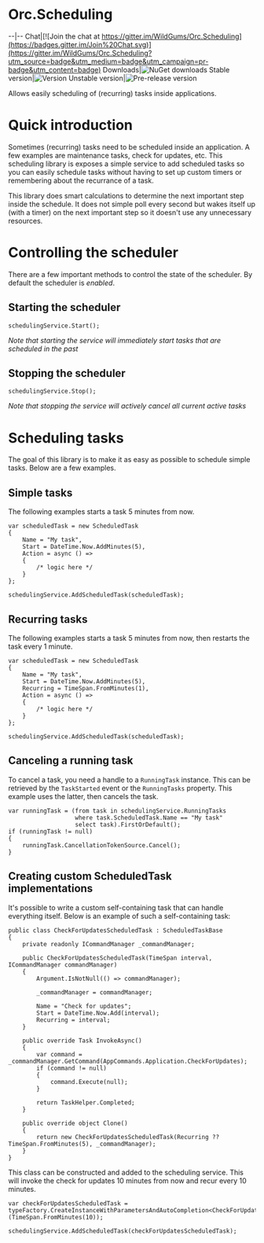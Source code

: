 # Orc.Scheduling

--|--
Chat|[![Join the chat at https://gitter.im/WildGums/Orc.Scheduling](https://badges.gitter.im/Join%20Chat.svg)](https://gitter.im/WildGums/Orc.Scheduling?utm_source=badge&utm_medium=badge&utm_campaign=pr-badge&utm_content=badge)
Downloads|![NuGet downloads](https://img.shields.io/nuget/dt/orc.scheduling.svg)
Stable version|![Version](https://img.shields.io/nuget/v/orc.scheduling.svg)
Unstable version|![Pre-release version](https://img.shields.io/nuget/vpre/orc.scheduling.svg)

Allows easily scheduling of (recurring) tasks inside applications.

# Quick introduction

Sometimes (recurring) tasks need to be scheduled inside an application. A few examples are maintenance tasks, check for updates, etc. This scheduling library is exposes a simple service to add scheduled tasks so you can easily schedule tasks without having to set up custom timers or remembering about the recurrance of a task.

This library does smart calculations to determine the next important step inside the schedule. It does not simple poll every second but wakes itself up (with a timer) on the next important step so it doesn't use any unnecessary resources.

# Controlling the scheduler

There are a few important methods to control the state of the scheduler. By default the scheduler is *enabled*.

## Starting the scheduler

	schedulingService.Start();

*Note that starting the service will immediately start tasks that are scheduled in the past*

## Stopping the scheduler

	schedulingService.Stop();

*Note that stopping the service will actively cancel all current active tasks*

# Scheduling tasks

The goal of this library is to make it as easy as possible to schedule simple tasks. Below are a few examples.

## Simple tasks

The following examples starts a task 5 minutes from now.

	var scheduledTask = new ScheduledTask
	{
		Name = "My task",
		Start = DateTime.Now.AddMinutes(5),
		Action = async () =>
		{
			/* logic here */
		}
	};

	schedulingService.AddScheduledTask(scheduledTask);

## Recurring tasks

The following examples starts a task 5 minutes from now, then restarts the task every 1 minute.

	var scheduledTask = new ScheduledTask
	{
		Name = "My task",
		Start = DateTime.Now.AddMinutes(5),
		Recurring = TimeSpan.FromMinutes(1),
		Action = async () =>
		{
			/* logic here */
		}
	};

	schedulingService.AddScheduledTask(scheduledTask);

## Canceling a running task

To cancel a task, you need a handle to a `RunningTask` instance. This can be retrieved by the `TaskStarted` event or the `RunningTasks` property. This example uses the latter, then cancels the task.
	
	var runningTask = (from task in schedulingService.RunningTasks
	                   where task.ScheduledTask.Name == "My task"
					   select task).FirstOrDefault();
	if (runningTask != null)
	{
		runningTask.CancellationTokenSource.Cancel();
	}

## Creating custom ScheduledTask implementations

It's possible to write a custom self-containing task that can handle everything itself. Below is an example of such a self-containing task:

    public class CheckForUpdatesScheduledTask : ScheduledTaskBase
    {
        private readonly ICommandManager _commandManager;

        public CheckForUpdatesScheduledTask(TimeSpan interval, ICommandManager commandManager)
        {
            Argument.IsNotNull(() => commandManager);

            _commandManager = commandManager;

            Name = "Check for updates";
            Start = DateTime.Now.Add(interval);
            Recurring = interval;
        }

        public override Task InvokeAsync()
        {
            var command = _commandManager.GetCommand(AppCommands.Application.CheckForUpdates);
            if (command != null)
            {
                command.Execute(null);
            }

            return TaskHelper.Completed;
        }

        public override object Clone()
        {
            return new CheckForUpdatesScheduledTask(Recurring ?? TimeSpan.FromMinutes(5), _commandManager);
        }
    }

This class can be constructed and added to the scheduling service. This will invoke the check for updates 10 minutes from now and recur every 10 minutes.

	var checkForUpdatesScheduledTask = typeFactory.CreateInstanceWithParametersAndAutoCompletion<CheckForUpdatesScheduledTask>(TimeSpan.FromMinutes(10));

	schedulingService.AddScheduledTask(checkForUpdatesScheduledTask);